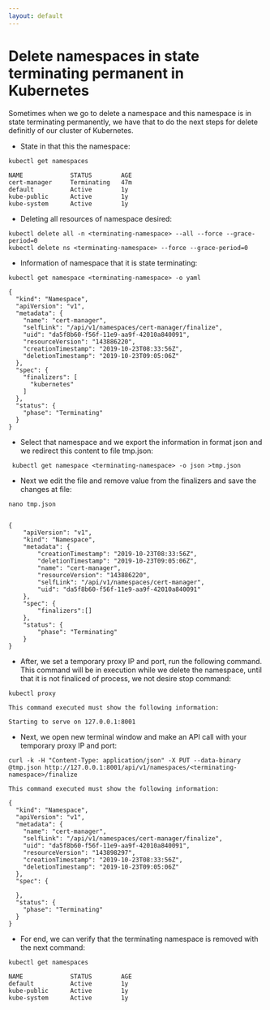 ```yaml
---
layout: default
---
```


# [](#header-1) Delete namespaces in state terminating permanent in Kubernetes
Sometimes when we go to delete a namespace and this namespace is in state terminating permanently, we have that to do the next steps for delete definitly of our cluster of Kubernetes.

- State in that this the namespace:

```
kubectl get namespaces

NAME             STATUS        AGE
cert-manager     Terminating   47m
default          Active        1y
kube-public      Active        1y
kube-system      Active        1y
```

- Deleting all resources of namespace desired:

```
kubectl delete all -n <terminating-namespace> --all --force --grace-period=0
kubectl delete ns <terminating-namespace> --force --grace-period=0
```

- Information of namespace that it is state terminating:

```
kubectl get namespace <terminating-namespace> -o yaml

{
  "kind": "Namespace",
  "apiVersion": "v1",
  "metadata": {
    "name": "cert-manager",
    "selfLink": "/api/v1/namespaces/cert-manager/finalize",
    "uid": "da5f8b60-f56f-11e9-aa9f-42010a840091",
    "resourceVersion": "143886220",
    "creationTimestamp": "2019-10-23T08:33:56Z",
    "deletionTimestamp": "2019-10-23T09:05:06Z"
  },
  "spec": {
    "finalizers": [
      "kubernetes"
    ]
  },
  "status": {
    "phase": "Terminating"
  }
}
```

- Select that namespace and we export the information in format json and we redirect this content to file tmp.json:

```
 kubectl get namespace <terminating-namespace> -o json >tmp.json
```

- Next we edit the file and remove value from the finalizers and save the changes at file:

```
nano tmp.json


{
    "apiVersion": "v1",
    "kind": "Namespace",
    "metadata": {
        "creationTimestamp": "2019-10-23T08:33:56Z",
        "deletionTimestamp": "2019-10-23T09:05:06Z",
        "name": "cert-manager",
        "resourceVersion": "143886220",
        "selfLink": "/api/v1/namespaces/cert-manager",
        "uid": "da5f8b60-f56f-11e9-aa9f-42010a840091"
    },
    "spec": {
        "finalizers":[]
    },
    "status": {
        "phase": "Terminating"
    }
}
```

- After, we set a temporary proxy IP and port, run the following command. This command will be in execution while we delete the namespace, until that it is not finaliced of process, we not desire stop command:

```
kubectl proxy
```

	This command executed must show the following information:

```
Starting to serve on 127.0.0.1:8001
```

- Next, we open new terminal window and make an API call with your temporary proxy IP and port:

```
curl -k -H "Content-Type: application/json" -X PUT --data-binary @tmp.json http://127.0.0.1:8001/api/v1/namespaces/<terminating-namespace>/finalize
```

	This command executed must show the following information:

```
{
  "kind": "Namespace",
  "apiVersion": "v1",
  "metadata": {
    "name": "cert-manager",
    "selfLink": "/api/v1/namespaces/cert-manager/finalize",
    "uid": "da5f8b60-f56f-11e9-aa9f-42010a840091",
    "resourceVersion": "143898297",
    "creationTimestamp": "2019-10-23T08:33:56Z",
    "deletionTimestamp": "2019-10-23T09:05:06Z"
  },
  "spec": {
    
  },
  "status": {
    "phase": "Terminating"
  }
}
```

- For end, we can verify that the terminating namespace is removed with the next command:

```
kubectl get namespaces

NAME             STATUS        AGE
default          Active        1y
kube-public      Active        1y
kube-system      Active        1y
```